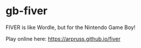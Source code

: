 # gb-fiver

FIVER is like Wordle, but for the Nintendo Game Boy!

Play online here: https://arpruss.github.io/fiver